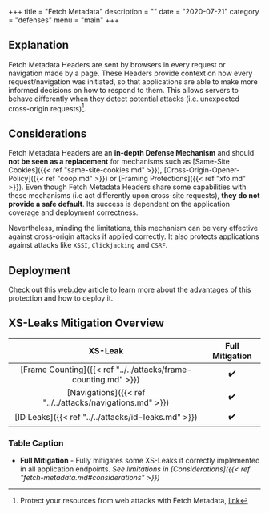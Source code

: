 +++
title = "Fetch Metadata"
description = ""
date = "2020-07-21"
category = "defenses"
menu = "main"
+++


## Explanation

Fetch Metadata Headers are sent by browsers in every request or navigation made by a page. These Headers provide context on how every request/navigation was initiated, so that applications are able to make more informed decisions on how to respond to them. This allows servers to behave differently when they detect potential attacks (i.e. unexpected cross-origin requests)[^1].

## Considerations

Fetch Metadata Headers are an **in-depth Defense Mechanism** and should **not be seen as a replacement** for mechanisms such as [Same-Site Cookies]({{< ref "same-site-cookies.md" >}}), [Cross-Origin-Opener-Policy]({{< ref "coop.md" >}}) or [Framing Protections]({{< ref "xfo.md" >}}). Even though Fetch Metadata Headers share some capabilities with these mechanisms (i.e act differently upon cross-site requests), **they do not provide a safe default**. 
Its success is dependent on the application coverage and deployment correctness.

Nevertheless, minding the limitations, this mechanism can be very effective against cross-origin attacks if applied correctly. It also protects applications against attacks like `XSSI`, `Clickjacking` and `CSRF`. 

## Deployment

Check out this [web.dev](https://web.dev/fetch-metadata/) article to learn more about the advantages of this protection and how to deploy it.

## XS-Leaks Mitigation Overview

|                           XS-Leak                                 |  Full Mitigation   |
|:-----------------------------------------------------------------:|:-------------------:
| [Frame Counting]({{< ref "../../attacks/frame-counting.md" >}})   |         ✔️
| [Navigations]({{< ref "../../attacks/navigations.md" >}})         |         ✔️
| [ID Leaks]({{< ref "../../attacks/id-leaks.md" >}})               |         ✔️

### Table Caption

- **Full Mitigation** - Fully mitigates some XS-Leaks if correctly implemented in all application endpoints. *See limitations in [Considerations]({{< ref "fetch-metadata.md#considerations" >}})*

[^1]: Protect your resources from web attacks with Fetch Metadata, [link](https://web.dev/fetch-metadata/)
